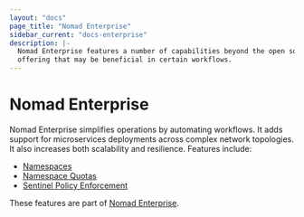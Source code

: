 ```yaml
---
layout: "docs"
page_title: "Nomad Enterprise"
sidebar_current: "docs-enterprise"
description: |-
  Nomad Enterprise features a number of capabilities beyond the open source
  offering that may be beneficial in certain workflows.
---
```


# Nomad Enterprise

Nomad Enterprise simplifies operations by automating workflows. It adds support
for microservices deployments across complex network topologies. It also
increases both scalability and resilience. Features include:

- [Namespaces](/docs/enterprise/namespaces/index.html)
- [Namespace Quotas](/docs/enterprise/quotas/index.html)
- [Sentinel Policy Enforcement](/docs/enterprise/sentinel/index.html)

These features are part of [Nomad Enterprise](https://www.hashicorp.com/products/nomad/).

